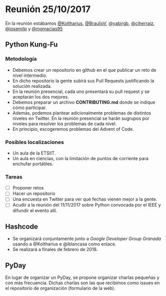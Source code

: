 # Reunión 25/10/2017
En la reunión estábamos [@Koltharius](https://github.com/Koltharius), [@BraulioV](https://github.com/BraulioV), [@yabirgb](https://github.com/yabirgb), [@ciherraiz](https://github.com/ciherraiz), [@josemilp](https://github.com/josemlp91) y [@mgmacias95](https://github.com/mgmacias95)

## Python Kung-Fu
### Metodología
* Debemos crear un repositorio en github en el que publicar un reto de nivel intermedio. 
* En dicho repositorio la gente subirá sus Pull Requests justificando la solución realizada.
* En la reunión presencial, cada uno presentará su pull request y se aceptarán los dos mejores.
* Debemos preparar un archivo __CONTRIBUTING.md__ donde se indique cómo participar.
* Además, podemos plantear adicionalmente problemas de distintos niveles en Twitter. En la reunión presencial se harán sugrupos por niveles para resolver los problemas de cada nivel.
* En principio, escogeremos problemas del Advent of Code.

### Posibles localizaciones
* Un aula de la ETSIIT.
* Un aula en ciencias, con la limitación de puntos de corriente para enchufar portátiles.

### Tareas
- [ ] Proponer retos
- [ ] Hacer un repositorio 
- [ ] Una encuesta en Twitter para ver qué fechas vienen mejor a la gente.
- [ ] Acudir a la reunión del 11/11/2017 sobre Python convocada por el IEEE y difundir el evento allí.

## Hashcode
- Se organizará conjuntamente junto a _Google Developer Group Granada_ usando a @Koltharius e @iblancasa como enlace.
- Se realizará a finales de febrero de 2018.

## PyDay
En lugar de organizar un PyDay, se propone organizar charlas pequeñas y con más frecuencia. Dichas charlas son las que recibimos como issues en el repositorio de organización (formulario de la web).
